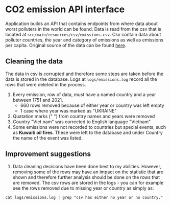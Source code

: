 # CO2 emission API interface

Application builds an API that contains endpoints from where data about worst polluters in the world can be found. Data is read from the csv that is located at `src/main/resources/csv/emissions.csv`. Csv contain data about polluter countries, the year and category of emissions as well as emissions per capita. Original source of the data can be found [here](https://datahub.io/core/co2-fossil-by-nation#data). 

## Cleaning the data
The data in csv is corrupted and therefore some steps are taken before the data is stored in the database. Logs at `logs/emissions.log` record all the rows that were deleted in the process.
1. Every emission, row of data, must have a named country and a year between 1751 and 2021.
    - 660 rows removed because of either year or country was left empty
    - 1 case where year was marked as "UKRAINE"
2. Quatation marks (" ") from country names and years were removed
3. Country "Viet nam" was corrected to English language "Vietnam"
4. Some emissions were not recorded to countries but special events, such as <b>Kuwaiti oil fires</b>. These were left to the database and under Country the name of the event was listed.

## Improvement suggestions
1. Data cleaning decisions have been done best to my abilities. However, removing some of the rows may have an impact on the statistic that are shown and therefore further analysis should be done on the rows that are removed. The csv rows are stored in the logs - you can for example see the rows removed due to missing year or country as simply as:
```
cat logs/emissions.log | grep "csv has either no year or no country."
```